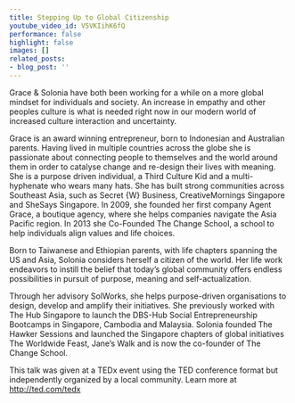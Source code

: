 ```yaml
---
title: Stepping Up to Global Citizenship
youtube_video_id: V5VKIihK6fQ
performance: false
highlight: false
images: []
related_posts:
- blog_post: ''
---
```


Grace & Solonia have both been working for a while on a more global mindset for individuals and society. An increase in empathy and other peoples culture is what is needed right now in our modern world of increased culture interaction and uncertainty.

Grace is an award winning entrepreneur, born to Indonesian and Australian parents. Having lived in multiple countries across the globe she is passionate about connecting people to themselves and the world around them in order to catalyse change and re-design their lives with meaning. She is a purpose driven individual, a Third Culture Kid and a multi-hyphenate who wears many hats. She has built strong communities across Southeast Asia, such as Secret {W} Business, CreativeMornings Singapore and SheSays Singapore. In 2009, she founded her first company Agent Grace, a boutique agency, where she helps companies navigate the Asia Pacific region. In 2013 she Co-Founded The Change School, a school to help individuals align values and life choices.

Born to Taiwanese and Ethiopian parents, with life chapters spanning the US and Asia, Solonia considers herself a citizen of the world. Her life work endeavors to instill the belief that today’s global community offers endless possibilities in pursuit of purpose, meaning and self-actualization.

Through her advisory SolWorks, she helps purpose-driven organisations to design, develop and amplify their initiatives. She previously worked with The Hub Singapore to launch the DBS-Hub Social Entrepreneurship Bootcamps in Singapore, Cambodia and Malaysia. Solonia founded The Hawker Sessions and launched the Singapore chapters of global initiatives The Worldwide Feast, Jane’s Walk and is now the co-founder of The Change School.

This talk was given at a TEDx event using the TED conference format but independently organized by a local community. Learn more at http://ted.com/tedx
